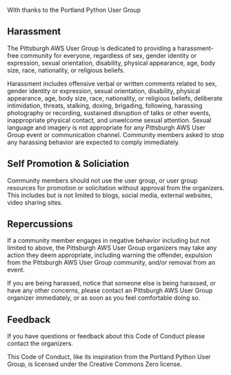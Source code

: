 With thanks to the Portland Python User Group

## Harassment

The Pittsburgh AWS User Group is dedicated to providing a harassment-free community for everyone, regardless of sex, gender identity or expression, sexual orientation, disability, physical appearance, age, body size, race, nationality, or religious beliefs.

Harassment includes offensive verbal or written comments related to sex, gender identity or expression, sexual orientation, disability, physical appearance, age, body size, race, nationality, or religious beliefs, deliberate intimidation, threats, stalking, doxing, brigading, following, harassing photography or recording, sustained disruption of talks or other events, inappropriate physical contact, and unwelcome sexual attention. Sexual language and imagery is not appropriate for any Pittsburgh AWS User Group event or communication channel. Community members asked to stop any harassing behavior are expected to comply immediately.

## Self Promotion & Soliciation

Community members should not use the user group, or user group resources for promotion or solicitation without approval from the organizers. This includes but is not limited to blogs, social media, external websites, video sharing sites.

## Repercussions

If a community member engages in negative behavior including but not limited to above, the Pittsburgh AWS User Group organizers may take any action they deem appropriate, including warning the offender, expulsion from the Pittsburgh AWS User Group community, and/or removal from an event.

If you are being harassed, notice that someone else is being harassed, or have any other concerns, please contact an Pittsburgh AWS User Group organizer immediately, or as soon as you feel comfortable doing so.

## Feedback

If you have questions or feedback about this Code of Conduct please contact the organizers.

This Code of Conduct, like its inspiration from the Portland Python User Group, is licensed under the Creative Commons Zero license.
